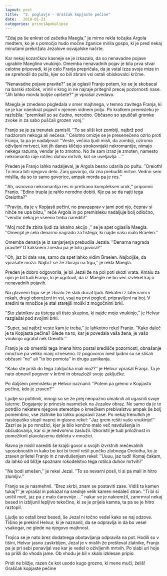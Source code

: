 ```yaml
---
layout: post
title:  "2. poglavje - Graščak kopjaste pečine"
date:   2018-01-21
categories: princiApokalipse
---
```

“Zdaj pa še enkrat od začetka Maegla,” je mirno rekla točajka Argola medtem, ko je s pomočjo hudo močne žganice mirila gospo, ki je pred nekaj minutami prekrižala Jezalove osvajalske načrte.

Kar nekaj kozarčkov kasneje se je izkazalo, da so nenavadne pojave ugrabile Maeglino vnukinjo. Omemba nenavadnih pojav je bila prva stvar celotne pripovedi, ki je celo Franja prepričala, da je vstal izza svoje mize in se sprehodil do pulta, kjer so bili zbrani vsi ostali obiskovalci krčme.

“Nenavadne pojave pravite?” se je oglasil Franjo potem, ko se je skobacal na barski stolček, vrinil v krog in ne najraje pritegnil precej pozornosti nase. “Jih lahko morda boljše opišete?” je vprašal zvedavo.

Maegla je zmedeno pogledala v smer majhnega, v temno zavitega Franja, ki se je kar naenkrat pojavil v njenem vidnem polju. Po kratkem premisleku je razložila: ʺpremikali so se čudno, nerodno. Občasno so spuščali gromke zvoke in za sabo puščali grozen vonj.ʺ

Franjo se je za trenutek zamislil. ʺTo se sliši kot zombiji, najbrž pod nadzorom nekoga ali nečesa.ʺ Celotno omizje se je presenečeno ozrlo proti Franju, ta pa je nadaljeval: ʺVeste, večina ljudi misli, da zombiji, oziroma oživljeni mrtveci, kot jih danes kličejo strokovnjaki nekromantije, nimajo nekega razuma, vendar je to zmotno. No že sam izraz je zmoten, namesto nekromanta raje rotilec duhov mrtvih, kot se uveljavlja ...ʺ

Preden je Franjo lahko nadaljeval, je Argola besno udarila po pultu. ʺOreioth! To mora biti njegovo delo. Zanj govorijo, da zna prebuditi mrtve. Vedno sem mislila, da so to samo govorice, ampak morda pa je res.ʺ

ʺAh, osnovna nekromantija res ni pretirano kompleksen urok,ʺ pripomni Franjo. ʺEdino trupla je rahlo nerodno dobiti. Kje pa se da najti tega Oreiotha?ʺ

ʺPravijo, da je v Kopjasti pečini, no pravzaprav v jami pod njo, čeprav si nihče ne upa blizu,ʺ reče Argola in po premisleku nadaljuje bolj odločno, ʺvendar nekaj je vseeno treba narediti!ʺ

ʺMoj mož že zbira ljudi za iskalno akcijo ,ʺ se je spet oglasila Maegla. ʺOmenjal je celo denarno nagrado za tistega, ki najde našo malo Braelen.ʺ

Omemba denarja je iz sanjarjenja prebudila Jezala. ʺDenarna nagrada pravite? O kakšnem znesku pa je bilo govora?ʺ

ʺOh, jaz bi dala vse, samo da spet lahko vidim Braelen. Najboljše, da vprašate moža. Najbrž se že zbirajo na trgu,ʺ je rekla Maegla.

Preden je dobro odgovorila, je bil Jezal že na pol poti skozi vrata. Kmalu za njim je bil tudi Franjo, ki je ugotovil, da iz Maegle ne bo več izvlekel kaj o nenavadnih pojavih.

Na glavnem trgu se je zbralo že slab ducat ljudi. Nekateri z laternami v rokah, drugi oboroženi in vsi, vsaj na prvi pogled, pripravljeni na boj. V sredini te množice je stal starejši moški z mogočnimi brki.

ʺSto zlatnikov za tistega ali tisto skupino, ki najde mojo vnukinjo,ʺ je Helvur razglašal pod svojimi brki.

ʺSuper, saj najbrž veste kam je treba,ʺ je lahkotno rekel Franjo. ʺKako daleč je ta Kopjasta pečina? Glede na to, kar je povedala vaša žena, je vašo vnukinjo ugrabil nek Oreioth.ʺ

Franjo je ob omembi tega imena hitro postal središče pozornosti, obnašanje množice pa veliko manj vzneseno. Iz pogovorov med ljudmi so se slišali občasni ʺneʺ ali ʺto bo pomotaʺ in druga zanikanja.

ʺKako ste prišli do tega zaključka mali mož?ʺ je Helvur vprašal Franja. Ta je nato obnovil pogovor v krčmi in obrazložil svoje zaključke.

Po daljšem premisleku je Helvur naznanil: ʺPotem pa gremo v Kopjasto pečino, kdo je zraven?ʺ

Ljudje so potihnili, mnogi so se že prej neopazno umaknili ali ugasnili svoje laterne. Dogajanje je prineslo nasmešek na Jezalov obraz. Ne samo da je to potrdilo nekatere njegove stereotipe o kmečkem prebivalstvu ampak še bolj pomembno, vse zlatnike bo lahko pospravil zase. Po nekaj trenutkih je nastopaško stopil naprej in glasno rekel: ʺJaz grem rešiti vašo vnukinjo!ʺ Zazrl se je po množici, kjer je bilo končno malo več navdušenja in občudovanja, kar si je nedvomno zaslužil. Izkoristil je tudi priložnost in pomežiknil plavolasemu dekletu v množici.

Ravno je mislil narediti še krajši govor o svojih izvrstnih mečevalnih sposobnostih in kako bo kot bi trenil rešil punčko zlobnega Oreiotha, ko je zraven priletel Franjo in z navdušenjem rekel: ʺUuuu, jaz tudi! Komaj čakam, da lahko od bližje spoznam rokodelstvo tega rotilca duhov mrtvih!ʺ

ʺNe bodi smešen,ʺ je rekel Jezal. ʺTo so nevarni posli, ti si pa mali in hitro zlomljiv.ʺ

Franjo se je nasmehnil. ʺBrez skrbi, znam se postaviti zase. Vidiš ta kamen tukaj?ʺ je vprašal in pokazal na srednje velik kamen nedaleč stran. ʺTi bi si uničil meč, jaz pa z malo čarovnije ...ʺ nakar se je nakremžil, zamrmral nekaj besed in izbljunil lepljivo tekočino, ki se je prijela kamna, ta pa se je hitro raztopil.

Ljudje so ostali brez besed, še Jezal ni točno vedel kako se naj odzove. Tišino je prekinil Helvur, ki je naznanil, da se odpravlja in da bo vesel vsakogar, ne glede na njegovo majhnost.

Trojica se je nato brez dodatnega obotavljanja odpravila na pot. Hodili so v tišini, Helvur jasno zaskrbljen, Jezal je v mislih že prešteval zlatnike, Franjo pa je pri sebi ponavljal vse kar je vedel o oživljenih mrtvih. Po slabi uri hoje so prišli do vhoda jame. Ob vhodu je bil v skalo izklesan pripis:

Pridi ne bližje,
razen če kot usodo
kugo grozno,
ki mene muči, želiš!
Graščak kopjaste pečine